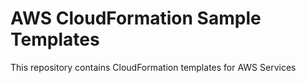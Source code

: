 # AWS CloudFormation Sample Templates

This repository contains CloudFormation templates for AWS Services